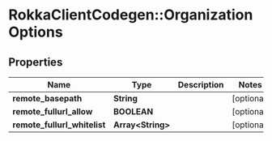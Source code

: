 # RokkaClientCodegen::OrganizationOptions

## Properties
Name | Type | Description | Notes
------------ | ------------- | ------------- | -------------
**remote_basepath** | **String** |  | [optional] 
**remote_fullurl_allow** | **BOOLEAN** |  | [optional] 
**remote_fullurl_whitelist** | **Array&lt;String&gt;** |  | [optional] 


